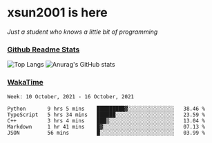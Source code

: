 # xsun2001 is here

*Just a student who knows a little bit of programming*

### [Github Readme Stats](https://github.com/anuraghazra/github-readme-stats)

![Top Langs](https://github-readme-stats.vercel.app/api/top-langs/?username=xsun2001&layout=compact&theme=radical) ![Anurag's GitHub stats](https://github-readme-stats.vercel.app/api?username=xsun2001&show_icons=true&theme=radical)

### [WakaTime](https://wakatime.com)

<!--START_SECTION:waka-->
```text
Week: 10 October, 2021 - 16 October, 2021

Python       9 hrs 5 mins    █████████▓░░░░░░░░░░░░░░░   38.46 % 
TypeScript   5 hrs 34 mins   ██████░░░░░░░░░░░░░░░░░░░   23.59 % 
C++          3 hrs 4 mins    ███▒░░░░░░░░░░░░░░░░░░░░░   13.04 % 
Markdown     1 hr 41 mins    █▓░░░░░░░░░░░░░░░░░░░░░░░   07.13 % 
JSON         56 mins         █░░░░░░░░░░░░░░░░░░░░░░░░   03.99 % 
```
<!--END_SECTION:waka-->
